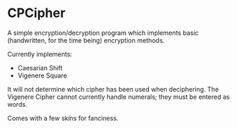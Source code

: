 # CPCipher
A simple encryption/decryption program which implements basic (handwritten, for the time being) encryption methods.

Currently implements:
  - Caesarian Shift
  - Vigenere Square
  
It will not determine which cipher has been used when deciphering.
The Vigenere Cipher cannot currently handle numerals; they must be entered as words.

Comes with a few skins for fanciness.
